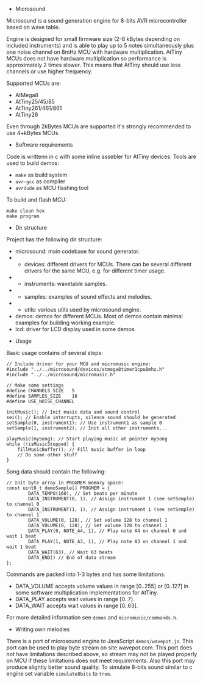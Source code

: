 * Microsound

Microsound is a sound generation engine for 8-bits AVR microcontroller based on wave table.

Engine is designed for small firmware size (2-8 kBytes depending on included instruments) and
is able to play up to 5 notes simultaneously plus one noise channel on 8mHz MCU with hardware
multiplication. AtTiny MCUs does not have hardware multiplication so performance is approximately 
2 times slower. This means that AtTiny should use less channels or use higher frequency.

Supported MCUs are:
- AtMega8
- AtTiny25/45/85
- AtTiny261/461/861
- AtTiny26

Even through 2kBytes MCUs are supported it's strongly recommended to use 4+kBytes MCUs.

* Software requirements

Code is writtenn in c with some inline assebler for AtTiny devices. Tools are used to build demos:
- `make` as build system
- `avr-gcc` as compiler
- `avrdude` as MCU flashing tool

To build and flash MCU:
```
make clean hex 
make program
```

* Dir structure

Project has the following dir structure:
- microsound: main codebase for sound generator.
- - devices: different drivers for MCUs. There can be several different drivers for the same MCU, e.g. 
for different timer usage.
- - instruments: wavetable samples.
- - samples: examples of sound effects and melodies.
- - utils: various utils used by microsound engine.
- demos: demos for different MCUs. Most of demos contain minimal examples for building working example.
- lcd: driver for LCD display used in some demos.

* Usage

Basic usage contains of several steps:
```
// Include driver for your MCU and micromusic engine:
#include "../../microsound/devices/atmega8timer1cpu8mhz.h"
#include "../../microsound/micromusic.h"

// Make some settings
#define CHANNELS_SIZE	5
#define SAMPLES_SIZE	16
#define USE_NOISE_CHANNEL

initMusic(); // Init music data and sound control
sei(); // Enable interrupts, silence sound should be generated
setSample(0, instrument1); // Use instrument1 as sample 0
setSample(1, instrument2); // Init all other instruments...

playMusic(mySong); // Start playing music at pointer mySong
while (!isMusicStopped) {
    fillMusicBuffer(); // Fill music buffer in loop
    // Do some other stuff
}

```

Song data should contain the following:
```
// Init byte array in PROGMEM memory space:
const uint8_t demoSample[] PROGMEM = {
		DATA_TEMPO(160), // Set beats per minute
		DATA_INSTRUMENT(0, 1), // Assign instrument 1 (see setSemple) to channel 0
		DATA_INSTRUMENT(1, 1), // Assign instrument 1 (see setSemple) to channel 1
		DATA_VOLUME(0, 128), // Set volume 128 to channel 1
		DATA_VOLUME(0, 128), // Set volume 128 to channel 1
		DATA_PLAY(0, NOTE_A4, 1), // Play note A4 on channel 0 and wait 1 beat 
		DATA_PLAY(1, NOTE_A3, 1), // Play note A3 on channel 1 and wait 1 beat
		DATA_WAIT(63), // Wait 63 beats
		DATA_END() // End of data stream
};
```

Commands are packed into 1-3 bytes and has some limitations:
- DATA_VOLUME accepts volume values in range [0..255] or [0..127] in some software 
multiplication implementations for AtTiny.
- DATA_PLAY accepts wait values in range [0..7].
- DATA_WAIT accepts wait values in range [0..63].

For more detailed information see `demos` and `micromusic/commands.h`.

* Writing own melodies

There is a port of microsound engine to JavaScript `demos/wavepot.js`. 
This port can be used to play byte stream on site wavepot.com. This port does *not* have limitations
described above, so stream may not be played properly on MCU if these limitations does not meet requirements.
Also this port may produce slightly better sound quality. To simulate 8-bits sound similar to c engine
set variable `simulate8bits` to `true`.
